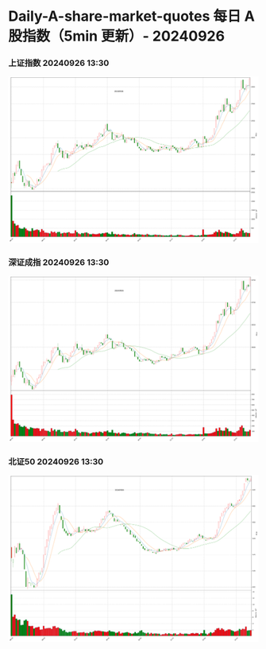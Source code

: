 
# Daily-A-share-market-quotes 每日 A 股指数（5min 更新）- 20240926

### 上证指数 20240926 13:30
![](./fig/2024/9/20240926-sh000001.png)

### 深证成指 20240926 13:30
![](./fig/2024/9/20240926-sz399001.png)

### 北证50 20240926 13:30
![](./fig/2024/9/20240926-bj899050.png)

